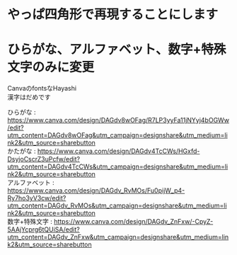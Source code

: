 # やっぱ四角形で再現することにします <br>
# ひらがな、アルファベット、数字+特殊文字のみに変更





CanvaのfontsなHayashi
<br>
漢字はだめです

ひらがな : https://www.canva.com/design/DAGdv8wOFag/R7LP3yyFa11jNYyj4bOGWw/edit?utm_content=DAGdv8wOFag&utm_campaign=designshare&utm_medium=link2&utm_source=sharebutton
<br>
かたがな : https://www.canva.com/design/DAGdv4TcCWs/HGxfd-DsyjoCscrZ3uPcfw/edit?utm_content=DAGdv4TcCWs&utm_campaign=designshare&utm_medium=link2&utm_source=sharebutton
<br>
アルファベット : https://www.canva.com/design/DAGdv_RvMOs/Fu0pijW_p4-Ry7ho3yV3cw/edit?utm_content=DAGdv_RvMOs&utm_campaign=designshare&utm_medium=link2&utm_source=sharebutton
<br>
数字+特殊文字 : https://www.canva.com/design/DAGdv_ZnFxw/-CpyZ-5AAjYcprg6tQUiSA/edit?utm_content=DAGdv_ZnFxw&utm_campaign=designshare&utm_medium=link2&utm_source=sharebutton
